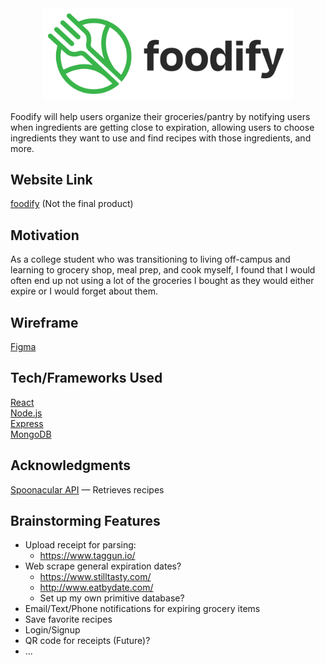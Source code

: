<div align="center">
    <img src='https://raw.githubusercontent.com/lee-steven/foodify/master/images/foodifyLogo.png' width="400"/>
</div>
<br />
Foodify will help users organize their groceries/pantry by notifying users when ingredients are getting close to expiration, allowing users to choose ingredients they want to use and find recipes with those ingredients, and more.

## Website Link
[foodify](https://pure-meadow-68813.herokuapp.com/) (Not the final product)

## Motivation
As a college student who was transitioning to living off-campus and learning to grocery shop, meal prep, and cook myself, I found that I would often end up not using a lot of the groceries I bought as they would either expire or I would forget about them.


## Wireframe
[Figma](https://www.figma.com/file/2yTevZ7Usra6yZbZGP08Ad/foodify)


## Tech/Frameworks Used
[React](https://reactjs.org/) <br>
[Node.js](https://nodejs.org/en/) <br>
[Express](https://expressjs.com/) <br>
[MongoDB](https://www.mongodb.com/) <br>

## Acknowledgments
[Spoonacular API](http://spoonacular.com/) — Retrieves recipes

## Brainstorming Features
- Upload receipt for parsing:
    - https://www.taggun.io/
- Web scrape general expiration dates?
    - https://www.stilltasty.com/
    - http://www.eatbydate.com/
    - Set up my own primitive database?
- Email/Text/Phone notifications for expiring grocery items
- Save favorite recipes
- Login/Signup
- QR code for receipts (Future)?
- ...

